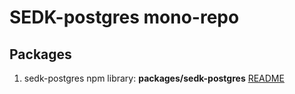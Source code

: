 # SEDK-postgres mono-repo

## Packages
1. sedk-postgres npm library: **packages/sedk-postgres**
[README](https://github.com/amerharb/sedk-postgres/blob/version/0.15.0/packages/sedk-postgres/README.md)
